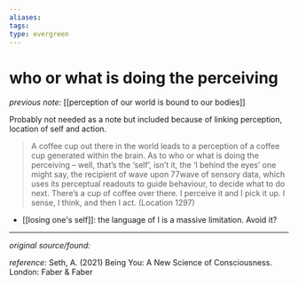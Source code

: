 ```yaml
---
aliases: 
tags: 
type: evergreen
---
```


# who or what is doing the perceiving

_previous note:_ [[perception of our world is bound to our bodies]]

Probably not needed as a note but included because of linking perception, location of self and action.

> A coffee cup out there in the world leads to a perception of a coffee cup generated within the brain. As to who or what is doing the perceiving – well, that’s the ‘self’, isn’t it, the ‘I behind the eyes’ one might say, the recipient of wave upon 77wave of sensory data, which uses its perceptual readouts to guide behaviour, to decide what to do next. There’s a cup of coffee over there. I perceive it and I pick it up. I sense, I think, and then I act. (Location 1297)

- [[losing one's self]]: the language of I is a massive limitation. Avoid it?

---

_original source/found:_ 

_reference:_ Seth, A. (2021) Being You: A New Science of Consciousness. London: Faber & Faber




